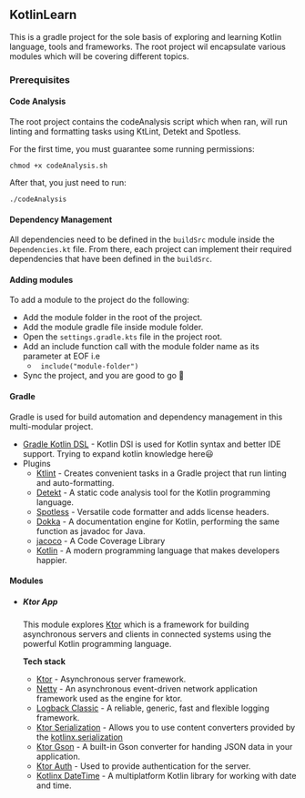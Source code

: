 ## KotlinLearn
This is a gradle project for the sole basis of exploring and learning Kotlin language, tools and frameworks.
The root project wil encapsulate various modules which will be covering different topics.

### Prerequisites
#### Code Analysis
The root project contains the codeAnalysis script which when ran, will run linting and formatting tasks using KtLint,
Detekt and Spotless.

For the first time, you must guarantee some running permissions:
```shell script
chmod +x codeAnalysis.sh
```
After that, you just need to run:
```shell script
./codeAnalysis
```
#### Dependency Management
All dependencies need to be defined in the `buildSrc` module inside the `Dependencies.kt` file.
From there, each project can implement their required dependencies that have been defined in the `buildSrc`.

#### Adding modules
To add a module to the project do the following:
- Add the module folder in the root of the project.
- Add the module gradle file inside module folder.
- Open the `settings.gradle.kts` file in the project root.
- Add an include function call with the module folder name as its parameter at EOF i.e
  - ``` include("module-folder")```
- Sync the project, and you are good to go :rocket:

#### Gradle
Gradle is used for build automation and dependency management in this multi-modular project.
* [Gradle Kotlin DSL](https://docs.gradle.org/current/userguide/kotlin_dsl.html) - Kotlin DSl is used for Kotlin syntax
and better IDE support. Trying to expand kotlin knowledge here:smiley:
* Plugins
    * [Ktlint](https://github.com/JLLeitschuh/ktlint-gradle) - Creates convenient tasks in a Gradle project that
  run linting and auto-formatting.
    * [Detekt](https://github.com/detekt/detekt) - A static code analysis tool for the Kotlin programming language.
    * [Spotless](https://github.com/diffplug/spotless) - Versatile code formatter and adds license headers.
    * [Dokka](https://github.com/Kotlin/dokka) - A documentation engine for Kotlin, performing the same function as
  javadoc for Java.
    * [jacoco](https://github.com/jacoco/jacoco) - A Code Coverage Library
    * [Kotlin](https://kotlinlang.org/) - A modern programming language that makes developers happier.

#### Modules
* ##### Ktor App
  This module explores [Ktor](https://ktor.io/) which is a framework for building asynchronous servers and clients in
connected systems using the powerful Kotlin programming language.

  **Tech stack**
  * [Ktor](https://ktor.io/) - Asynchronous server framework.
  * [Netty](https://netty.io/) - An asynchronous event-driven network application framework used as the engine for ktor.
  * [Logback Classic](http://logback.qos.ch/) - A reliable, generic, fast and flexible logging framework.
  * [Ktor Serialization](https://ktor.io/docs/kotlin-serialization.html) - Allows you to use content converters
  provided by the [kotlinx.serialization](https://github.com/Kotlin/kotlinx.serialization)
  * [Ktor Gson](https://ktor.io/docs/gson.html) - A built-in Gson converter for handing JSON data in your application.
  * [Ktor Auth](https://ktor.io/docs/authentication.html) - Used to provide authentication for the server.
  * [Kotlinx DateTime](https://github.com/Kotlin/kotlinx-datetime) - A multiplatform Kotlin library for working with
  date and time.